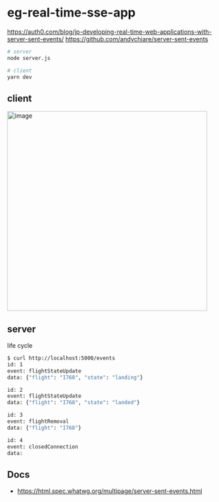 # eg-real-time-sse-app

https://auth0.com/blog/jp-developing-real-time-web-applications-with-server-sent-events/
https://github.com/andychiare/server-sent-events

```bash
# server
node server.js

# client
yarn dev
```

## client

<img width="464" alt="image" src="https://user-images.githubusercontent.com/11146767/174466774-e2dcd2e3-ccdc-457f-9bea-dea3809e3900.png">

## server

life cycle

```bash
$ curl http://localhost:5000/events
id: 1
event: flightStateUpdate
data: {"flight": "I768", "state": "landing"}

id: 2
event: flightStateUpdate
data: {"flight": "I768", "state": "landed"}

id: 3
event: flightRemoval
data: {"flight": "I768"}

id: 4
event: closedConnection
data:
```

## Docs

- https://html.spec.whatwg.org/multipage/server-sent-events.html